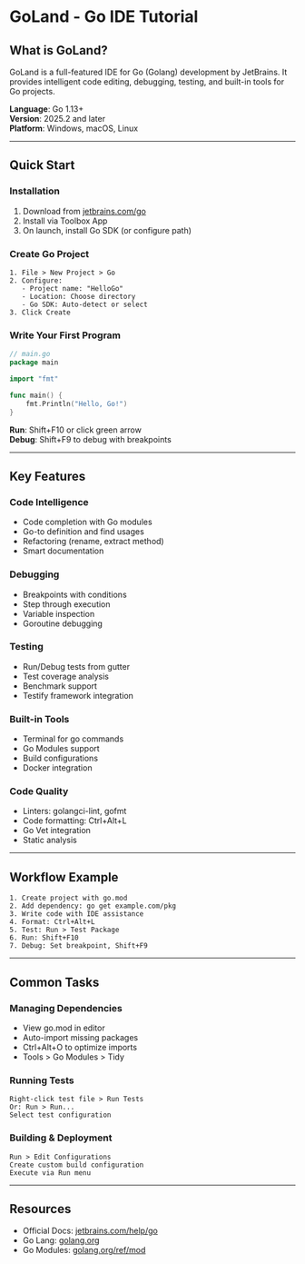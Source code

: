 # GoLand - Go IDE Tutorial

## What is GoLand?

GoLand is a full-featured IDE for Go (Golang) development by JetBrains. It provides intelligent code editing, debugging, testing, and built-in tools for Go projects.

**Language**: Go 1.13+  
**Version**: 2025.2 and later  
**Platform**: Windows, macOS, Linux

---

## Quick Start

### Installation

1. Download from [jetbrains.com/go](https://www.jetbrains.com/go/)
2. Install via Toolbox App
3. On launch, install Go SDK (or configure path)

### Create Go Project

```
1. File > New Project > Go
2. Configure:
   - Project name: "HelloGo"
   - Location: Choose directory
   - Go SDK: Auto-detect or select
3. Click Create
```

### Write Your First Program

```go
// main.go
package main

import "fmt"

func main() {
    fmt.Println("Hello, Go!")
}
```

**Run**: Shift+F10 or click green arrow  
**Debug**: Shift+F9 to debug with breakpoints

---

## Key Features

### Code Intelligence

- Code completion with Go modules
- Go-to definition and find usages
- Refactoring (rename, extract method)
- Smart documentation

### Debugging

- Breakpoints with conditions
- Step through execution
- Variable inspection
- Goroutine debugging

### Testing

- Run/Debug tests from gutter
- Test coverage analysis
- Benchmark support
- Testify framework integration

### Built-in Tools

- Terminal for go commands
- Go Modules support
- Build configurations
- Docker integration

### Code Quality

- Linters: golangci-lint, gofmt
- Code formatting: Ctrl+Alt+L
- Go Vet integration
- Static analysis

---

## Workflow Example

```
1. Create project with go.mod
2. Add dependency: go get example.com/pkg
3. Write code with IDE assistance
4. Format: Ctrl+Alt+L
5. Test: Run > Test Package
6. Run: Shift+F10
7. Debug: Set breakpoint, Shift+F9
```

---

## Common Tasks

### Managing Dependencies

- View go.mod in editor
- Auto-import missing packages
- Ctrl+Alt+O to optimize imports
- Tools > Go Modules > Tidy

### Running Tests

```
Right-click test file > Run Tests
Or: Run > Run...
Select test configuration
```

### Building & Deployment

```
Run > Edit Configurations
Create custom build configuration
Execute via Run menu
```

---

## Resources

- Official Docs: [jetbrains.com/help/go](https://www.jetbrains.com/help/go/)
- Go Lang: [golang.org](https://golang.org/)
- Go Modules: [golang.org/ref/mod](https://golang.org/ref/mod)
